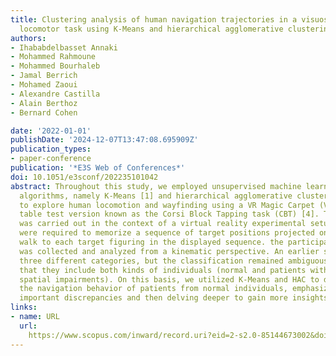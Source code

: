 ```yaml
---
title: Clustering analysis of human navigation trajectories in a visuospatial memory
  locomotor task using K-Means and hierarchical agglomerative clustering
authors:
- Ihababdelbasset Annaki
- Mohammed Rahmoune
- Mohammed Bourhaleb
- Jamal Berrich
- Mohamed Zaoui
- Alexandre Castilla
- Alain Berthoz
- Bernard Cohen

date: '2022-01-01'
publishDate: '2024-12-07T13:47:08.695909Z'
publication_types:
- paper-conference
publication: '*E3S Web of Conferences*'
doi: 10.1051/e3sconf/202235101042
abstract: Throughout this study, we employed unsupervised machine learning clustering
  algorithms, namely K-Means [1] and hierarchical agglomerative clustering (HAC) [2],
  to explore human locomotion and wayfinding using a VR Magic Carpet (VMC) [3], a
  table test version known as the Corsi Block Tapping task (CBT) [4]. This variation
  was carried out in the context of a virtual reality experimental setup. The participants
  were required to memorize a sequence of target positions projected on the rug and
  walk to each target figuring in the displayed sequence. the participant's trajectory
  was collected and analyzed from a kinematic perspective. An earlier study [5] identified
  three different categories, but the classification remained ambiguous, implying
  that they include both kinds of individuals (normal and patients with cognitive
  spatial impairments). On this basis, we utilized K-Means and HAC to distinguish
  the navigation behavior of patients from normal individuals, emphasizing the most
  important discrepancies and then delving deeper to gain more insights. © The Authors.
links:
- name: URL
  url: 
    https://www.scopus.com/inward/record.uri?eid=2-s2.0-85144673002&doi=10.1051%2fe3sconf%2f202235101042&partnerID=40&md5=b0f5e2c5fe36a421d7e797f29e3ffb51
---
```


